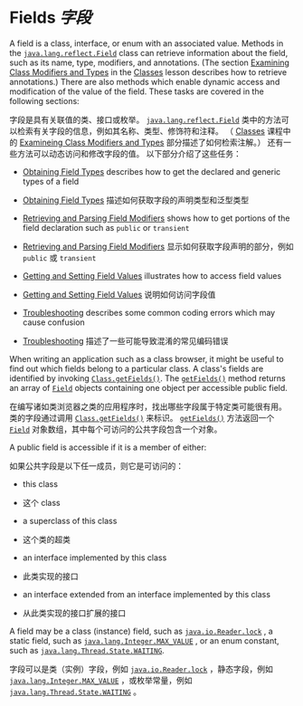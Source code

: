 # Fields _字段_


A field is a class, interface, or enum with an associated value. 
Methods in the [`java.lang.reflect.Field`](https://docs.oracle.com/javase/8/docs/api/java/lang/reflect/Field.html) class can retrieve information about the field, such as its name, type, modifiers, and annotations. 
(The section [Examining Class Modifiers and Types](https://docs.oracle.com/javase/tutorial/reflect/class/classModifiers.html) in the [Classes](https://docs.oracle.com/javase/tutorial/reflect/class/index.html) lesson describes how to retrieve annotations.) 
There are also methods which enable dynamic access and modification of the value of the field. 
These tasks are covered in the following sections:


字段是具有关联值的类、接口或枚举。
[`java.lang.reflect.Field`](https://docs.oracle.com/javase/8/docs/api/java/lang/reflect/Field.html) 类中的方法可以检索有关字段的信息，例如其名称、类型、修饰符和注释。
（ [Classes](https://docs.oracle.com/javase/tutorial/reflect/class/index.html) 课程中的 [Examineing Class Modifiers and Types](https://docs.oracle.com/javase/tutorial/reflect/class/classModifiers.html) 部分描述了如何检索注解。）
还有一些方法可以动态访问和修改字段的值。
以下部分介绍了这些任务：


* [Obtaining Field Types](https://docs.oracle.com/javase/tutorial/reflect/member/fieldTypes.html) describes how to get the declared and generic types of a field

* [Obtaining Field Types](fieldTypes.md) 描述如何获取字段的声明类型和泛型类型

* [Retrieving and Parsing Field Modifiers](https://docs.oracle.com/javase/tutorial/reflect/member/fieldModifiers.html) shows how to get portions of the field declaration such as `public` or `transient`

* [Retrieving and Parsing Field Modifiers](fieldModifiers.md) 显示如何获取字段声明的部分，例如 `public` 或 `transient`

* [Getting and Setting Field Values](https://docs.oracle.com/javase/tutorial/reflect/member/fieldValues.html) illustrates how to access field values

* [Getting and Setting Field Values](fieldValues.md) 说明如何访问字段值

* [Troubleshooting](https://docs.oracle.com/javase/tutorial/reflect/member/fieldTrouble.html) describes some common coding errors which may cause confusion

* [Troubleshooting](fieldTrouble.md) 描述了一些可能导致混淆的常见编码错误


When writing an application such as a class browser, it might be useful to find out which fields belong to a particular class. 
A class's fields are identified by invoking [`Class.getFields()`](https://docs.oracle.com/javase/8/docs/api/java/lang/Class.html#getFields--). 
The [`getFields()`](https://docs.oracle.com/javase/8/docs/api/java/lang/Class.html#getFields--) method returns an array of [`Field`](https://docs.oracle.com/javase/8/docs/api/java/lang/reflect/Field.html) objects containing one object per accessible public field.


在编写诸如类浏览器之类的应用程序时，找出哪些字段属于特定类可能很有用。
类的字段通过调用 [`Class.getFields()`](https://docs.oracle.com/javase/8/docs/api/java/lang/Class.html#getFields--) 来标识。
[`getFields()`](https://docs.oracle.com/javase/8/docs/api/java/lang/Class.html#getFields--) 方法返回一个 [`Field`](https://docs.oracle.com/javase/8/docs/api/java/lang/reflect/Field.html) 对象数组，其中每个可访问的公共字段包含一个对象。


A public field is accessible if it is a member of either:


如果公共字段是以下任一成员，则它是可访问的：


* this class

* 这个 class

* a superclass of this class

* 这个类的超类

* an interface implemented by this class

* 此类实现的接口

* an interface extended from an interface implemented by this class

* 从此类实现的接口扩展的接口


A field may be a class (instance) field, such as [`java.io.Reader.lock`](https://docs.oracle.com/javase/8/docs/api/java/io/Reader.html#lock) , a static field, such as [`java.lang.Integer.MAX_VALUE`](https://docs.oracle.com/javase/8/docs/api/java/lang/Integer.html#MAX_VALUE) , or an enum constant, such as [`java.lang.Thread.State.WAITING`](https://docs.oracle.com/javase/8/docs/api/java/lang/Thread.State.html#WAITING).


字段可以是类（实例）字段，例如 [`java.io.Reader.lock`](https://docs.oracle.com/javase/8/docs/api/java/io/Reader.html#lock) ，静态字段，例如 [`java.lang.Integer.MAX_VALUE`](https://docs.oracle.com/javase/8/docs/api/java/lang/Integer.html#MAX_VALUE) ，或枚举常量，例如 [`java.lang.Thread.State.WAITING`](https://docs.oracle.com/javase/8/docs/api/java/lang/Thread.State.html#WAITING) 。
